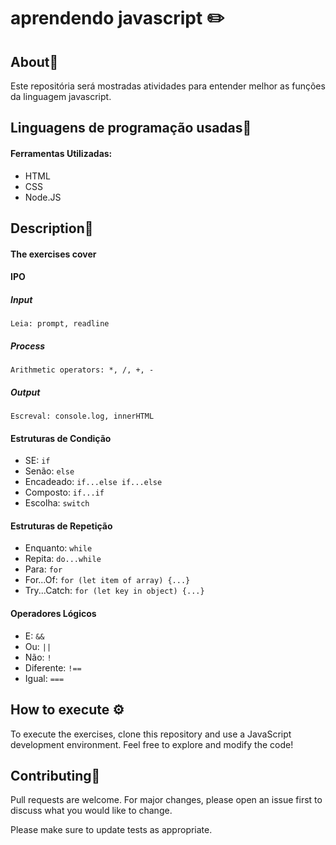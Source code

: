 # aprendendo javascript ✏️

## About📝

Este repositória será mostradas atividades para entender melhor as funções da linguagem javascript.

## Linguagens de programação usadas📌

#### Ferramentas Utilizadas:


 - HTML
 - CSS
 - Node.JS

## Description📖
#### The exercises cover
 #### IPO
 ##### Input

    Leia: prompt, readline

 ##### Process
    
    Arithmetic operators: *, /, +, - 
     
 ##### Output

    Escreval: console.log, innerHTML

#### Estruturas de Condição
- SE: `if`
- Senão: `else`
- Encadeado: `if...else if...else`
- Composto: `if...if`
- Escolha: `switch`

#### Estruturas de Repetição
- Enquanto: `while`
- Repita: `do...while`
- Para: `for`
- For...Of: `for (let item of array) {...}`
- Try...Catch: `for (let key in object) {...}`

#### Operadores Lógicos
- E: `&&`
- Ou: `||`
- Não: ``!``
- Diferente: ``!==``
- Igual: ``===``

## How to execute ⚙️
To execute the exercises, clone this repository and use a JavaScript development environment. Feel free to explore and modify the code!


## Contributing👥

Pull requests are welcome. For major changes, please open an issue first
to discuss what you would like to change.

Please make sure to update tests as appropriate.
